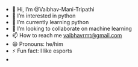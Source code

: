 - 👋 Hi, I’m @Vaibhav-Mani-Tripathi
- 👀 I’m interested in python
- 🌱 I’m currently learning python
- 💞️ I’m looking to collaborate on machine learning
- 📫 How to reach me vaibhavrmt@gmail.com
- 😄 Pronouns: he/him
- ⚡ Fun fact: I like esports
- 

<!---
Vaibhav-Mani-Tripathi/Vaibhav-Mani-Tripathi is a ✨ special ✨ repository because its `README.md` (this file) appears on your GitHub profile.
You can click the Preview link to take a look at your changes.
--->
